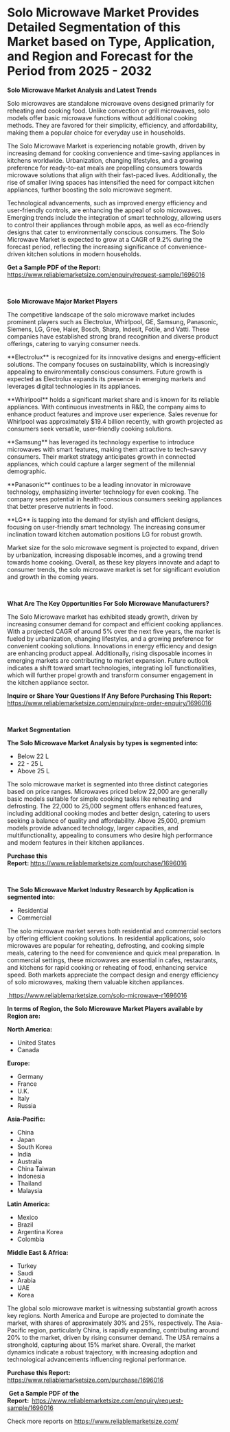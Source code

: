 <p><h1>Solo Microwave Market Provides Detailed Segmentation of this Market based on Type, Application, and Region and Forecast for the Period from 2025 - 2032</h1></p><p><strong>Solo Microwave Market Analysis and Latest Trends</strong></p>
<p><p>Solo microwaves are standalone microwave ovens designed primarily for reheating and cooking food. Unlike convection or grill microwaves, solo models offer basic microwave functions without additional cooking methods. They are favored for their simplicity, efficiency, and affordability, making them a popular choice for everyday use in households.</p><p>The Solo Microwave Market is experiencing notable growth, driven by increasing demand for cooking convenience and time-saving appliances in kitchens worldwide. Urbanization, changing lifestyles, and a growing preference for ready-to-eat meals are propelling consumers towards microwave solutions that align with their fast-paced lives. Additionally, the rise of smaller living spaces has intensified the need for compact kitchen appliances, further boosting the solo microwave segment.</p><p>Technological advancements, such as improved energy efficiency and user-friendly controls, are enhancing the appeal of solo microwaves. Emerging trends include the integration of smart technology, allowing users to control their appliances through mobile apps, as well as eco-friendly designs that cater to environmentally conscious consumers. The Solo Microwave Market is expected to grow at a CAGR of 9.2% during the forecast period, reflecting the increasing significance of convenience-driven kitchen solutions in modern households.</p></p>
<p><strong>Get a Sample PDF of the Report:&nbsp;</strong> <a href="https://www.reliablemarketsize.com/enquiry/request-sample/1696016?utm_campaign=3530&utm_medium=2&utm_source=Github&utm_content=ia&utm_term=04042025&utm_id=solo-microwave">https://www.reliablemarketsize.com/enquiry/request-sample/1696016</a></p>
<p>&nbsp;</p>
<p><strong>Solo Microwave Major Market Players</strong></p>
<p><p>The competitive landscape of the solo microwave market includes prominent players such as Electrolux, Whirlpool, GE, Samsung, Panasonic, Siemens, LG, Gree, Haier, Bosch, Sharp, Indesit, Fotile, and Vatti. These companies have established strong brand recognition and diverse product offerings, catering to varying consumer needs.</p><p>**Electrolux** is recognized for its innovative designs and energy-efficient solutions. The company focuses on sustainability, which is increasingly appealing to environmentally conscious consumers. Future growth is expected as Electrolux expands its presence in emerging markets and leverages digital technologies in its appliances.</p><p>**Whirlpool** holds a significant market share and is known for its reliable appliances. With continuous investments in R&D, the company aims to enhance product features and improve user experience. Sales revenue for Whirlpool was approximately $19.4 billion recently, with growth projected as consumers seek versatile, user-friendly cooking solutions.</p><p>**Samsung** has leveraged its technology expertise to introduce microwaves with smart features, making them attractive to tech-savvy consumers. Their market strategy anticipates growth in connected appliances, which could capture a larger segment of the millennial demographic.</p><p>**Panasonic** continues to be a leading innovator in microwave technology, emphasizing inverter technology for even cooking. The company sees potential in health-conscious consumers seeking appliances that better preserve nutrients in food.</p><p>**LG** is tapping into the demand for stylish and efficient designs, focusing on user-friendly smart technology. The increasing consumer inclination toward kitchen automation positions LG for robust growth.</p><p>Market size for the solo microwave segment is projected to expand, driven by urbanization, increasing disposable incomes, and a growing trend towards home cooking. Overall, as these key players innovate and adapt to consumer trends, the solo microwave market is set for significant evolution and growth in the coming years.</p></p>
<p>&nbsp;</p>
<p><strong>What Are The Key Opportunities For Solo Microwave Manufacturers?</strong></p>
<p><p>The Solo Microwave market has exhibited steady growth, driven by increasing consumer demand for compact and efficient cooking appliances. With a projected CAGR of around 5% over the next five years, the market is fueled by urbanization, changing lifestyles, and a growing preference for convenient cooking solutions. Innovations in energy efficiency and design are enhancing product appeal. Additionally, rising disposable incomes in emerging markets are contributing to market expansion. Future outlook indicates a shift toward smart technologies, integrating IoT functionalities, which will further propel growth and transform consumer engagement in the kitchen appliance sector.</p></p>
<p><strong>Inquire or Share Your Questions If Any Before Purchasing This Report:</strong> <a href="https://www.reliablemarketsize.com/enquiry/pre-order-enquiry/1696016?utm_campaign=3530&utm_medium=2&utm_source=Github&utm_content=ia&utm_term=04042025&utm_id=solo-microwave">https://www.reliablemarketsize.com/enquiry/pre-order-enquiry/1696016</a></p>
<p>&nbsp;</p>
<p><strong>Market Segmentation</strong></p>
<p><strong>The Solo Microwave Market Analysis by types is segmented into:</strong></p>
<p><ul><li>Below 22 L</li><li>22 - 25 L</li><li>Above 25 L</li></ul></p>
<p><p>The solo microwave market is segmented into three distinct categories based on price ranges. Microwaves priced below 22,000 are generally basic models suitable for simple cooking tasks like reheating and defrosting. The 22,000 to 25,000 segment offers enhanced features, including additional cooking modes and better design, catering to users seeking a balance of quality and affordability. Above 25,000, premium models provide advanced technology, larger capacities, and multifunctionality, appealing to consumers who desire high performance and modern features in their kitchen appliances.</p></p>
<p><strong>Purchase this Report:&nbsp;</strong><a href="https://www.reliablemarketsize.com/purchase/1696016?utm_campaign=3530&utm_medium=2&utm_source=Github&utm_content=ia&utm_term=04042025&utm_id=solo-microwave">https://www.reliablemarketsize.com/purchase/1696016</a></p>
<p>&nbsp;</p>
<p><strong>The Solo Microwave Market Industry Research by Application is segmented into:</strong></p>
<p><ul><li>Residential</li><li>Commercial</li></ul></p>
<p><p>The solo microwave market serves both residential and commercial sectors by offering efficient cooking solutions. In residential applications, solo microwaves are popular for reheating, defrosting, and cooking simple meals, catering to the need for convenience and quick meal preparation. In commercial settings, these microwaves are essential in cafes, restaurants, and kitchens for rapid cooking or reheating of food, enhancing service speed. Both markets appreciate the compact design and energy efficiency of solo microwaves, making them valuable kitchen appliances.</p></p>
<p><a href="https://www.reliablemarketsize.com/solo-microwave-r1696016?utm_campaign=3530&utm_medium=2&utm_source=Github&utm_content=ia&utm_term=04042025&utm_id=solo-microwave">&nbsp;https://www.reliablemarketsize.com/solo-microwave-r1696016</a></p>
<p><strong>In terms of Region, the Solo Microwave Market Players available by Region are:</strong></p>
<p>
    <p> <strong> North America: </strong>
        <ul>
            <li>United States</li>
            <li>Canada</li>
        </ul>
        </p> 
    <p> <strong> Europe: </strong>
        <ul>
            <li>Germany</li>
            <li>France</li>
            <li>U.K.</li>
            <li>Italy</li>
            <li>Russia</li>
        </ul>
        </p> 
    <p> <strong> Asia-Pacific: </strong>
        <ul>
            <li>China</li>
            <li>Japan</li>
            <li>South Korea</li>
            <li>India</li>
            <li>Australia</li>
            <li>China Taiwan</li>
            <li>Indonesia</li>
            <li>Thailand</li>
            <li>Malaysia</li>
        </ul>
        </p> 
    <p> <strong> Latin America: </strong>
        <ul>
            <li>Mexico</li>
            <li>Brazil</li>
            <li>Argentina Korea</li>
            <li>Colombia</li>
        </ul>
        </p> 
    <p> <strong> Middle East & Africa: </strong>
        <ul>
            <li>Turkey</li>
            <li>Saudi</li>
            <li>Arabia</li>
            <li>UAE</li>
            <li>Korea</li>
        </ul>
    </p>
    </p>
<p><p>The global solo microwave market is witnessing substantial growth across key regions. North America and Europe are projected to dominate the market, with shares of approximately 30% and 25%, respectively. The Asia-Pacific region, particularly China, is rapidly expanding, contributing around 20% to the market, driven by rising consumer demand. The USA remains a stronghold, capturing about 15% market share. Overall, the market dynamics indicate a robust trajectory, with increasing adoption and technological advancements influencing regional performance.</p></p>
<p><strong>Purchase this Report: </strong><a href="https://www.reliablemarketsize.com/purchase/1696016?utm_campaign=3530&utm_medium=2&utm_source=Github&utm_content=ia&utm_term=04042025&utm_id=solo-microwave">https://www.reliablemarketsize.com/purchase/1696016</a></p>
<p>&nbsp;<strong>Get a Sample PDF of the Report:&nbsp;&nbsp;</strong><a href="https://www.reliablemarketsize.com/enquiry/request-sample/1696016?utm_campaign=3530&utm_medium=2&utm_source=Github&utm_content=ia&utm_term=04042025&utm_id=solo-microwave">https://www.reliablemarketsize.com/enquiry/request-sample/1696016</a></p>
<p><strong></strong></p>
<p>Check more reports on <a href="https://www.reliablemarketsize.com/?utm_campaign=3530&utm_medium=2&utm_source=Github&utm_content=ia&utm_term=04042025&utm_id=solo-microwave">https://www.reliablemarketsize.com/</a></p>